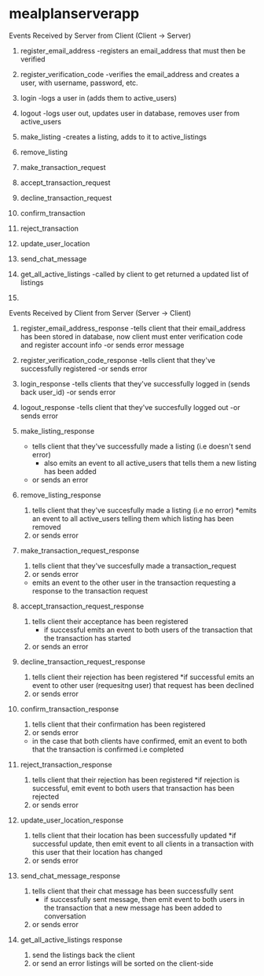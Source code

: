 # mealplanserverapp

Events Received by Server from Client (Client -> Server)
1. register_email_address
-registers an email_address that must then be verified
2. register_verification_code
-verifies the email_address and creates a user, with username, password, etc.

3. login
-logs a user in (adds them to active_users)
4. logout
-logs user out, updates user in database, removes user from active_users

5. make_listing
-creates a listing, adds to it to active_listings
6. remove_listing

7. make_transaction_request
8. accept_transaction_request
9. decline_transaction_request
10. confirm_transaction
11. reject_transaction

12. update_user_location
13. send_chat_message

14. get_all_active_listings
-called by client to get returned a updated list of listings
15.


Events Received by Client from Server (Server -> Client)
1. register_email_address_response
-tells client that their email_address has been stored in database, now client must enter verification code
and register account info
-or sends error message

2. register_verification_code_response
-tells client that they've successfully registered
-or sends error

3. login_response
-tells clients that they've successfully logged in (sends back user_id)
-or sends error

4. logout_response
-tells client that they've succesfully logged out
-or sends error

5. make_listing_response
    - tells client that they've successfully made a listing (i.e doesn't send error)
        * also emits an event to all active_users that tells them a new listing has been added
    - or sends an error
6. remove_listing_response
    1. tells client that they've succesfully made a listing (i.e no error)
        *emits an event to all active_users telling them which listing has been removed
    2. or sends error
7. make_transaction_request_response
    1. tells client that they've succesfully made a transaction_request
    2. or sends error
    * emits an event to the other user in the transaction requesting a response to the transaction request

8. accept_transaction_request_response
    1. tells client their acceptance has been registered
        * if successful emits an event to both users of the transaction that the transaction has started
    2. or sends an error

9. decline_transaction_request_response
    1. tells client their rejection has been registered
        *if successful emits an event to other user (requesitng user) that request has been declined
    2. or sends error

10. confirm_transaction_response
    1. tells client that their confirmation has been registered
    2. or sends error
    * in the case that both clients have confirmed, emit an event to both that the transaction is confirmed i.e completed

11. reject_transaction_response
    1. tells client that their rejection has been registered
        *if rejection is successful, emit event to both users that transaction has been rejected
    2. or sends error

12. update_user_location_response
    1. tells client that their location has been successfully updated
        *if successful update, then emit event to all clients in a transaction with this user that their location has changed
    2. or sends error

13. send_chat_message_response
    1. tells client that their chat message has been successfully sent
        * if successfully sent message, then emit event to both users in the transaction that a new message has been added to conversation
    2. or sends error

14. get_all_active_listings response
    1. send the listings back the client
    2. or send an error
listings will be sorted on the client-side



